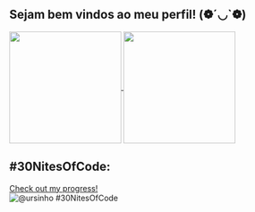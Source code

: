 ## Sejam bem vindos ao meu perfil! (❁´◡`❁)

<a href="https://github.com/jacquelinemathias/github-readme-stats&show_icons=true">
  <img height=200 align="center" src="https://github-readme-stats.vercel.app/api?username=jacquelinemathias&show_icons=true&theme=gruvbox&card_width=320"/>
</a>
<a href="https://github.com/jacquelinemathias/github-readme-stats">
  <img height=200 align="center" src="https://github-readme-stats.vercel.app/api/top-langs/?username=jacquelinemathias&layout=compact&theme=gruvbox&card_width=320" />
</a>


## #30NitesOfCode:
  [Check out my progress!](https://www.codedex.io/@ursinho/30-nites-of-code)  
  ![@ursinho #30NitesOfCode](https://www.codedex.io/api/petStatus?user=ursinho)
